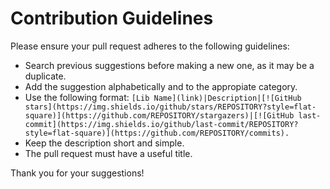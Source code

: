 # Contribution Guidelines

Please ensure your pull request adheres to the following guidelines:

- Search previous suggestions before making a new one, as it may be a duplicate.
- Add the suggestion alphabetically and to the appropiate category.
- Use the following format: `[Lib Name](link)|Description|[![GitHub stars](https://img.shields.io/github/stars/REPOSITORY?style=flat-square)](https://github.com/REPOSITORY/stargazers)|[![GitHub last-commit](https://img.shields.io/github/last-commit/REPOSITORY?style=flat-square)](https://github.com/REPOSITORY/commits).` 
- Keep the description short and simple. 
- The pull request must have a useful title.

Thank you for your suggestions!
